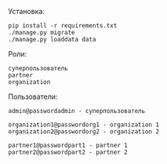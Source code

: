 Установка:
```
pip install -r requirements.txt
./manage.py migrate
./manage.py loaddata data
```

Роли:
```
суперпользователь
partner
organization
```

Пользователи:
```
admin@passwordadmin - суперпользователь

organization1@passwordorg1 - organization 1 
organization2@passwordorg2 - organization 2 

partner1@passwordpart1 - partner 1
partner2@passwordpart2 - partner 2
```
